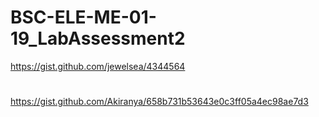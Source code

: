 # BSC-ELE-ME-01-19_LabAssessment2
https://gist.github.com/jewelsea/4344564
#
https://gist.github.com/Akiranya/658b731b53643e0c3ff05a4ec98ae7d3
